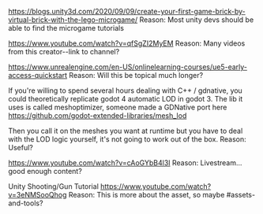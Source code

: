 https://blogs.unity3d.com/2020/09/09/create-your-first-game-brick-by-virtual-brick-with-the-lego-microgame/
Reason: Most unity devs should be able to find the microgame tutorials

https://www.youtube.com/watch?v=qfSgZI2MyEM
Reason: Many videos from this creator--link to channel?

https://www.unrealengine.com/en-US/onlinelearning-courses/ue5-early-access-quickstart
Reason: Will this be topical much longer?

If you're willing to spend several hours dealing with C++ / gdnative, you could theoretically replicate godot 4 automatic LOD in godot 3.
The lib it uses is called meshoptimizer, someone made a GDNative port here https://github.com/godot-extended-libraries/mesh_lod

Then you call it on the meshes you want at runtime but you have to deal with the LOD logic yourself, it's not going to work out of the box.
Reason: Useful?

https://www.youtube.com/watch?v=cAoGYbB4l3I
Reason: Livestream... good enough content?

Unity Shooting/Gun Tutorial https://www.youtube.com/watch?v=3eNMSooQhog
Reason: This is more about the asset, so maybe #assets-and-tools?